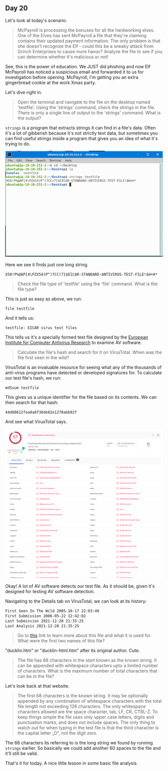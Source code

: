 ## Day 20

Let's look at today's scenario.  

> McPayroll is processing the bonuses for all the hardworking elves. One of the Elves has sent McPayroll a file that they're claiming contains their updated payment information. The only problem is that she doesn't recognize the Elf - could this be a sneaky attack from Grinch Enterprises to cause more havoc? Analyze the file to see if you can determine whether it's malicious or not!

See, this is the power of education. We JUST did phishing and now Elf McPayroll has noticed a suspicious email and forwarded it to us for investigation before opening. McPayroll, I'm getting you an extra gingerbread cookie at the work Xmas party.  

Let's dive right in.  

>  Open the terminal and navigate to the file on the desktop named 'testfile'. Using the 'strings' command, check the strings in the file. There is only a single line of output to the 'strings' command. What is the output? 

`strings` is a program that extracts strings it can find in a file's data. Often it's a lot of gibberish because it's not strictly text data, but sometimes you can find useful strings inside a program that gives you an idea of what it's trying to do.  

![Running strings on the test file](strings1.png)

Here we see it finds just one long string.  

    X5O!P%@AP[4\PZX54(P^)7CC)7}$EICAR-STANDARD-ANTIVIRUS-TEST-FILE!$H+H*

> Check the file type of 'testfile' using the 'file' command. What is the file type?

This is just as easy as above, we run:

    file testfile

And it tells us:

    testfile: EICAR virus test files

This tells us it's a specially formed test file designed by the [European Institute for Computer Antivirus Research](https://en.wikipedia.org/wiki/EICAR_test_file) to examine AV software.  

> Calculate the file's hash and search for it on VirusTotal. When was the file first seen in the wild?

VirusTotal is an invaluable resource for seeing what any of the thousands of anti-virus programs have detected or developed signatures for. To calculate our test file's hash, we run:

    md5sum testfile

This gives us a unique identifier for the file based on its contents. We can then search for that hash:

    44d88612fea8a8f36de82e1278abb02f

And see what VirusTotal says.  

![VirusTotal results](virustotal.png)

Okay! A lot of AV software detects our test file. As it should be, given it's designed for testing AV software detection.  

Navigating to the Details tab on VirusTotal, we can look at its history:

    First Seen In The Wild 2005-10-17 22:03:48
    First Submission 2006-05-22 12:42:02
    Last Submission 2021-12-20 21:35:25
    Last Analysis 2021-12-20 21:35:25 

> Go to [this](https://www.eicar.org/?page_id=3950) link to learn more about this file and what it is used for. What were the first two names of this file?

"ducklin.htm" or "ducklin-html.htm" after its original author. Cute.  

> The file has 68 characters in the start known as the known string. It can be appended with whitespace characters upto a limited number of characters. What is the maximum number of total characters that can be in the file?

Let's look back at that website.  

> The first 68 characters is the known string. It may be optionally appended by any combination of whitespace characters with the total file length not exceeding 128 characters. The only whitespace characters allowed are the space character, tab, LF, CR, CTRL-Z. To keep things simple the file uses only upper case letters, digits and punctuation marks, and does not include spaces. The only thing to watch out for when typing in the test file is that the third character is the capital letter „O“, not the digit zero.

The 68 characters its referring to is the long string we found by running `strings` earlier. So basically we could add another 60 spaces to the file and it'll still be valid.  

That's it for today. A nice little lesson in some basic file analysis.  